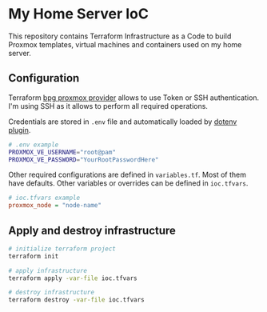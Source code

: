 # My Home Server IoC

This repository contains Terraform Infrastructure as a Code to build Proxmox templates, virtual machines and containers used on my home server.

## Configuration

Terraform [bpg proxmox provider](https://registry.terraform.io/providers/bpg/proxmox/latest/docs) allows to use Token or SSH authentication. I'm using SSH as it allows to perform all required operations.

Credentials are stored in `.env` file and automatically loaded by [dotenv plugin](https://github.com/ohmyzsh/ohmyzsh/tree/master/plugins/dotenv).

```bash
# .env example
PROXMOX_VE_USERNAME="root@pam"
PROXMOX_VE_PASSWORD="YourRootPasswordHere"
```

Other required configurations are defined in `variables.tf`. Most of them have defaults. Other variables or overrides can be defined in `ioc.tfvars`.

```ini
# ioc.tfvars example
proxmox_node = "node-name"
```

## Apply and destroy infrastructure

```bash
# initialize terraform project
terraform init

# apply infrastructure
terraform apply -var-file ioc.tfvars

# destroy infrastructure
terraform destroy -var-file ioc.tfvars
```